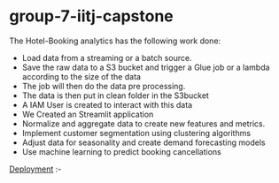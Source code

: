 # group-7-iitj-capstone

The Hotel-Booking analytics has the following work done:

- Load data from a streaming or a batch source.
- Save the raw data to a S3 bucket and trigger a Glue job or a lambda according to the size of the data
- The job will then do the data pre processing.
- The data is then put in clean folder in the S3bucket
- A IAM User is created to interact with this data
- We Created an Streamlit application
- Normalize and aggregate data to create new features and metrics.
- Implement customer segmentation using clustering algorithms
- Adjust data for seasonality and create demand forecasting models
- Use machine learning to predict booking cancellations

[Deployment](https://huggingface.co/spaces/mayankraghav/Capstone_project) :- 
